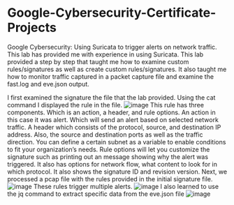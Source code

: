 # Google-Cybersecurity-Certificate-Projects
Google Cybersecurity: Using Suricata to trigger alerts on network traffic.
This lab has provided me with experience in using Suricata. 
This lab provided a step by step that taught me how to examine custom rules/signatures as well as create custom rules/signatures. It also taught me how to monitor traffic captured in a packet capture file and examine the fast.log and eve.json output.

I first examined the signature the file that the lab provided.
Using the cat command I displayed the rule in the file.
![image](https://github.com/ShawnSteeneck/Google-Cybersecurity-Certificate-Projects/assets/136599539/386dee13-6fff-405c-b91c-dc788e501b30)
This rule has three components. Which is an action, a header, and rule options. 
An action in this case it was alert. Which will send an alert based on selected network traffic. 
A header which consists of the protocol, source, and destination IP address. Also, the source and destination ports as well as the traffic direction. You can define a certain subnet as a variable to enable conditions to fit your organization’s needs. 
Rule options will let you customize the signature such as printing out an message showing why the alert was triggered. It also has options for network flow, what content to look for in which protocol. It also shows the signature ID and revision version. 
Next, we processed a pcap file with the rules provided in the initial signature file.
![image](https://github.com/ShawnSteeneck/Google-Cybersecurity-Certificate-Projects/assets/136599539/2def23be-9ab3-4e4b-8418-514b3b35fcf2)
These rules trigger multiple alerts.
![image](https://github.com/ShawnSteeneck/Google-Cybersecurity-Certificate-Projects/assets/136599539/83943d29-ba4f-4176-95bc-18c2a5183fb2)
I also learned to use the jq command to extract specific data from the eve.json file
![image](https://github.com/ShawnSteeneck/Google-Cybersecurity-Certificate-Projects/assets/136599539/b68790db-6bf6-4cdf-bfb9-6fbb7e920dd4)

 
